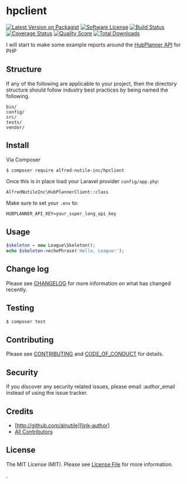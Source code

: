 # hpclient

[![Latest Version on Packagist][ico-version]][link-packagist]
[![Software License][ico-license]](LICENSE.md)
[![Build Status][ico-travis]][link-travis]
[![Coverage Status][ico-scrutinizer]][link-scrutinizer]
[![Quality Score][ico-code-quality]][link-code-quality]
[![Total Downloads][ico-downloads]][link-downloads]

I will start to make some example reports around the [HubPlanner API](https://hubplanner.com/hub-planner-api/) for PHP

## Structure

If any of the following are applicable to your project, then the directory structure should follow industry best practices by being named the following.

```
bin/
config/
src/
tests/
vendor/
```

## Install

Via Composer

```bash
$ composer require alfred-nutile-inc/hpclient
```

Once this is in place load your Laravel provider `config/app.php`:

```
AlfredNutileInc\HubPlannerClient::class
```

Make sure to set your `.env` to:

```
HUBPLANNER_API_KEY=your_super_long_api_key
```

## Usage

```php
$skeleton = new League\Skeleton();
echo $skeleton->echoPhrase('Hello, League!');
```

## Change log

Please see [CHANGELOG](CHANGELOG.md) for more information on what has changed recently.

## Testing

```bash
$ composer test
```

## Contributing

Please see [CONTRIBUTING](CONTRIBUTING.md) and [CODE_OF_CONDUCT](CODE_OF_CONDUCT.md) for details.

## Security

If you discover any security related issues, please email :author_email instead of using the issue tracker.

## Credits

*   [http://github.com/alnutile][link-author]
*   [All Contributors][link-contributors]

## License

The MIT License (MIT). Please see [License File](LICENSE.md) for more information.

[ico-version]: https://img.shields.io/packagist/v/alfred-nutile-inc/hpclient.svg?style=flat-square
[ico-license]: https://img.shields.io/badge/license-MIT-brightgreen.svg?style=flat-square
[ico-travis]: https://img.shields.io/travis/alfred-nutile-inc/hpclient/master.svg?style=flat-square
[ico-scrutinizer]: https://img.shields.io/scrutinizer/coverage/g/alfred-nutile-inc/hpclient.svg?style=flat-square
[ico-code-quality]: https://img.shields.io/scrutinizer/g/alfred-nutile-inc/hpclient.svg?style=flat-square
[ico-downloads]: https://img.shields.io/packagist/dt/alfred-nutile-inc/hpclient.svg?style=flat-square
[link-packagist]: https://packagist.org/packages/alfred-nutile-inc/hpclient
[link-travis]: https://travis-ci.org/alfred-nutile-inc/hpclient
[link-scrutinizer]: https://scrutinizer-ci.com/g/alfred-nutile-inc/hpclient/code-structure
[link-code-quality]: https://scrutinizer-ci.com/g/alfred-nutile-inc/hpclient
[link-downloads]: https://packagist.org/packages/alfred-nutile-inc/hpclient
[link-author]: https://github.com/:author_username
[link-contributors]: ../../contributors

.
